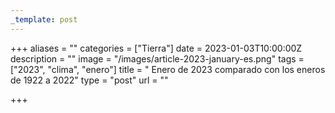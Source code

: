 ```yaml
---
_template: post
---
```





+++
aliases = ""
categories = ["Tierra"]
date = 2023-01-03T10:00:00Z
description = ""
image = "/images/article-2023-january-es.png"
tags = ["2023", "clima", "enero"]
title = " Enero de 2023 comparado con los eneros de 1922 a 2022"
type = "post"
url = ""

+++
